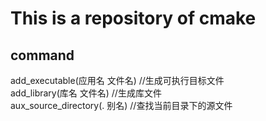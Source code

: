 # This is a repository of cmake

## command
add_executable(应用名 文件名) //生成可执行目标文件</br>
add_library(库名 文件名) //生成库文件</br>
aux_source_directory(. 别名) //查找当前目录下的源文件</br>
